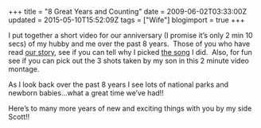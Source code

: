 +++
title = "8 Great Years and Counting"
date = 2009-06-02T03:33:00Z
updated = 2015-05-10T15:52:09Z
tags = ["Wife"]
blogimport = true 
+++

I put together a short video for our anniversary (I promise it’s only 2 min 10 secs) of my hubby and me over the past 8 years.&#160; Those of you who have read [our story](http://lifeatthecircus.com/2009/02/13/the-college-years/), see if you can tell why I picked [the song](http://www.sing365.com/music/lyric.nsf/Love-Grows-Love-lyrics-Caedmon%27s-Call/20B7B999D6A47FFA4825734200252E5B) I did.&#160; Also, for fun see if you can pick out the 3 shots taken by my son in this 2 minute video montage.&#160; 
  









  

As I look back over the past 8 years I see lots of national parks and newborn babies…what a great time we’ve had!!&#160; 

Here’s to many more years of new and exciting things with you by my side Scott!!
